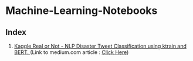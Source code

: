 
# Machine-Learning-Notebooks
## Index

1. [Kaggle Real or Not - NLP Disaster Tweet Classification using ktrain and BERT. ](https://github.com/hamiz-ahmed/Machine-Learning-Notebooks/blob/master/disaster_tweets_classification.ipynb) (Link to medium.com article : [Click Here](https://medium.com/@hamizahmed/finetuning-bert-using-ktrain-for-disaster-tweets-classification-18f64a50910b))
